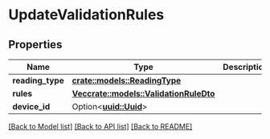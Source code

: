 # UpdateValidationRules

## Properties

Name | Type | Description | Notes
------------ | ------------- | ------------- | -------------
**reading_type** | [**crate::models::ReadingType**](ReadingType.md) |  | 
**rules** | [**Vec<crate::models::ValidationRuleDto>**](ValidationRuleDto.md) |  | 
**device_id** | Option<[**uuid::Uuid**](uuid::Uuid.md)> |  | [optional]

[[Back to Model list]](../README.md#documentation-for-models) [[Back to API list]](../README.md#documentation-for-api-endpoints) [[Back to README]](../README.md)


